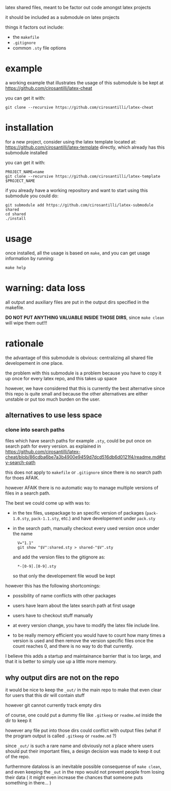 latex shared files, meant to be factor out code amongst latex projects

it should be included as a submodule on latex projects

things it factors out include:

- the `makefile`
- `.gitignore`
- common `.sty` file options

# example

a working example that illustrates the usage of this submodule
is be kept at <https://github.com/cirosantilli/latex-cheat>

you can get it with:

    git clone --recursive https://github.com/cirosantilli/latex-cheat

# installation

for a new project, consider using the latex template located at: <https://github.com/cirosantilli/latex-template> directly,
which already has this submodule installed

you can get it with:

    PROJECT_NAME=name
    git clone --recursive https://github.com/cirosantilli/latex-template $PROJECT_NAME

if you already have a working repository and want to start using this submodule you could do:

    git submodule add https://github.com/cirosantilli/latex-submodule shared
    cd shared
    ./install

# usage

once installed, all the usage is based on `make`,
and you can get usage information by running:

    make help

# warning: data loss

all output and auxiliary files are put in the output dirs specified in the makefile.

**DO NOT PUT ANYTHING VALUABLE INSIDE THOSE DIRS**, since `make clean` will wipe them out!!!

# rationale

the advantage of this submodule is obvious: centralizing all shared file developement in one place.

the problem with this submodule is a problem because you have to copy it up once for every latex repo, and this takes up space

however, we have considered that this is currently the best alternative since this repo is quite small
and because the other alternatives are either unstable or put too much burden on the user.

## alternatives to use less space

### clone into search paths

files which have search paths for example `.sty`, could be put once on search path for every version.
as explained in https://github.com/cirosantilli/latex-cheat/blob/86cdba6be7a3b4900e9459d7dcd516db6d0121f4/readme.md#sty-search-path

this does not apply to `makefile` or `.gitignore` since there is no search path for thoes AFAIK.

however AFAIK there is no automatic way to manage multiple versions of files in a search path.

The best we could come up with was to:

- in the tex files, usepackage to an specific version of packages (`pack-1.0.sty`, `pack-1.1.sty`, etc.)
    and have developement under `pack.sty`

- in the search path, manually checkout every used version once under the name

        V="1.1"
        git show "$V":shared.sty > shared-"$V".sty

    and add the version files to the gitignore as:

        *-[0-9].[0-9].sty

    so that only the developement file woudl be kept

however this has the following shortcomings:

- possibility of name conflicts with other packages

- users have learn about the latex search path at first usage

- users have to checkout stuff manually

- at every version change, you have to modify the latex file include line.

- to be really memory efficient you would have to count how many times a
    version is used and then remove the version specific files once the count
    reaches 0, and there is no way to do that currently.

I believe this adds a startup and maintainance barrier that is too large,
and that it is better to simply use up a little more memory.

## why output dirs are not on the repo

it would be nice to keep the `_out/` in the main repo to make that even clear for users
that this dir will contain stuff

however git cannot currently track empty dirs

of course, one could put a dummy file like `.gitkeep` or `readme.md` inside the dir to keep it

however any file put into those dirs could conflict with output files
(what if the program output is called `.gitkeep` or `readme.md` ?)

since `_out/` is such a rare name and obviously not a place where users should put their important files,
a design decision was made to keep it out of the repo.

furthermore dataloss is an inevitable possible consequense of `make clean`,
and even keeping the `_out` in the repo would not prevent people from losing their data
( it might even increase the chances that someone puts something in there... )
